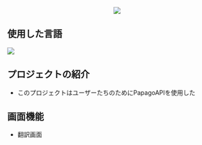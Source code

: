 <p align='center'>
    <img src="https://capsule-render.vercel.app/api?type=waving&color=auto&height=300&section=header&text=API_Front%20&fontSize=50&animation=fadeIn&fontAlignY=38&%20Profile%20or%20any%20Repo%20like%20me!&descAlignY=51&descAlign=62"/>
</p>

## 使用した言語
<p align='left'>
    <img src="https://img.shields.io/badge/React%20-DD0700.svg?&style=for-the-badge&&logoColor=white"/>
</p> 

## プロジェクトの紹介
- このプロジェクトはユーザーたちのためにPapagoAPIを使用した

## 画面機能
- 翻訳画面
